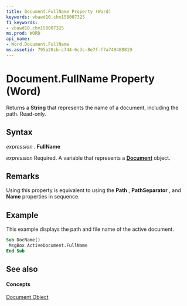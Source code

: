 ```yaml
---
title: Document.FullName Property (Word)
keywords: vbawd10.chm158007325
f1_keywords:
- vbawd10.chm158007325
ms.prod: WORD
api_name:
- Word.Document.FullName
ms.assetid: 795a20cb-c744-6c3c-8e7f-f7a749489819
---
```



# Document.FullName Property (Word)

Returns a  **String** that represents the name of a document, including the path. Read-only.


## Syntax

 _expression_ . **FullName**

 _expression_ Required. A variable that represents a **[Document](document-object-word.md)** object.


## Remarks

Using this property is equivalent to using the  **Path** , **PathSeparator** , and **Name** properties in sequence.


## Example

This example displays the path and file name of the active document.


```vb
Sub DocName() 
 MsgBox ActiveDocument.FullName 
End Sub
```


## See also


#### Concepts


[Document Object](document-object-word.md)

